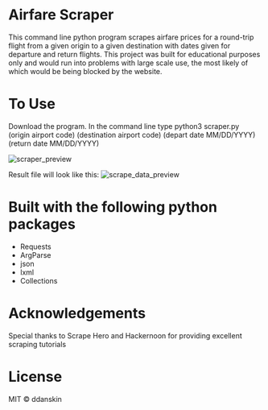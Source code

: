 # Airfare Scraper
This command line python program scrapes airfare prices for a round-trip flight from a given origin to a given destination with dates given for departure and return flights. This project was built for educational purposes only and would run into problems with large scale use, the most likely of which would be being blocked by the website.

# To Use
Download the program. In the command line type python3 scraper.py (origin airport code) (destination airport code) (depart date MM/DD/YYYY) (return date MM/DD/YYYY)

![scraper_preview](https://user-images.githubusercontent.com/6474602/41045424-62b3a52a-6976-11e8-980c-20c901b5c36a.png)

Result file will look like this:
![scrape_data_preview](https://user-images.githubusercontent.com/6474602/41045627-babfce2e-6976-11e8-85d8-92a25b140885.png)

# Built with the following python packages
* Requests
* ArgParse 
* json 
* lxml 
* Collections

# Acknowledgements
Special thanks to Scrape Hero and Hackernoon for providing  excellent scraping tutorials

# License
MIT &copy; ddanskin
